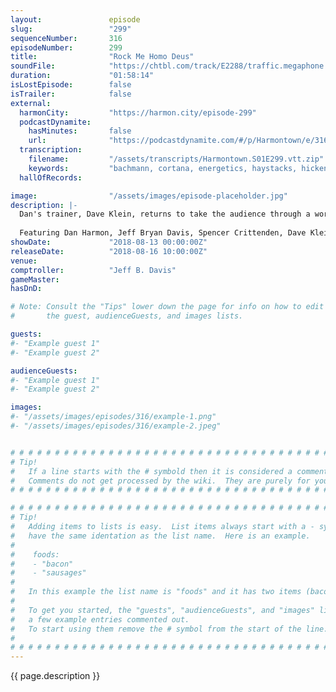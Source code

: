 ```yaml
---
layout:               episode
slug:                 "299"
sequenceNumber:       316
episodeNumber:        299
title:                "Rock Me Homo Deus"
soundFile:            "https://chtbl.com/track/E2288/traffic.megaphone.fm/STA6341944220.mp3?updated=1596833912"
duration:             "01:58:14"
isLostEpisode:        false
isTrailer:            false
external:
  harmonCity:         "https://harmon.city/episode-299"
  podcastDynamite:
    hasMinutes:       false
    url:              "https://podcastdynamite.com/#/p/Harmontown/e/316/299"
  transcription:
    filename:         "/assets/transcripts/Harmontown.S01E299.vtt.zip"
    keywords:         "bachmann, cortana, energetics, haystacks, hickenbotham, kettlebells, revoiced, storytime, mar, humanism, c5, 8%, antiques, he-haw, dexter, neanderthal, planking, blogging, deus, donner, genocidal, palms, tenor, 54, predicting"
  hallOfRecords:      

image:                "/assets/images/episode-placeholder.jpg"
description: |-
  Dan's trainer, Dave Klein, returns to take the audience through a workout session. Jeff returns as comptroller, and Schrab shows Dan what it would be like to live next to a Neanderthal.
  
  Featuring Dan Harmon, Jeff Bryan Davis, Spencer Crittenden, Dave Klein and Rob Schrab.
showDate:             "2018-08-13 00:00:00Z"
releaseDate:          "2018-08-16 10:00:00Z"
venue:                
comptroller:          "Jeff B. Davis"
gameMaster:           
hasDnD:               

# Note: Consult the "Tips" lower down the page for info on how to edit
#       the guest, audienceGuests, and images lists.

guests:
#- "Example guest 1"
#- "Example guest 2"

audienceGuests:
#- "Example guest 1"
#- "Example guest 2"

images:
#- "/assets/images/episodes/316/example-1.png"
#- "/assets/images/episodes/316/example-2.jpeg"


# # # # # # # # # # # # # # # # # # # # # # # # # # # # # # # # # # # # # # # # # # # # #
# Tip!
#   If a line starts with the # symbold then it is considered a comment.
#   Comments do not get processed by the wiki.  They are purely for your information.
# # # # # # # # # # # # # # # # # # # # # # # # # # # # # # # # # # # # # # # # # # # # #

# # # # # # # # # # # # # # # # # # # # # # # # # # # # # # # # # # # # # # # # # # # # #
# Tip!
#   Adding items to lists is easy.  List items always start with a - symbol and have
#   have the same identation as the list name.  Here is an example.
#
#    foods:
#    - "bacon"
#    - "sausages"
#
#   In this example the list name is "foods" and it has two items (bacon, and sausages).
#
#   To get you started, the "guests", "audienceGuests", and "images" lists below have
#   a few example entries commented out.
#   To start using them remove the # symbol from the start of the line.
#
# # # # # # # # # # # # # # # # # # # # # # # # # # # # # # # # # # # # # # # # # # # # #
---
```


<!-- The episode description will be rendered here -->
{{ page.description }}

<!-- Add your content BELOW here -->
<!-- vvvvvvvvvvvvvvvvvvvvvvvvvvv -->




<!-- ^^^^^^^^^^^^^^^^^^^^^^^^^^^ -->
<!-- Add your content ABOVE here -->

<!-- The episode gallery will be rendered here -->